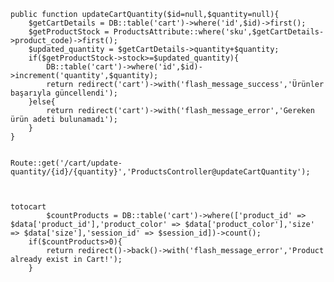 	public function updateCartQuantity($id=null,$quantity=null){
        $getCartDetails = DB::table('cart')->where('id',$id)->first();
        $getProductStock = ProductsAttribute::where('sku',$getCartDetails->product_code)->first();
        $updated_quantity = $getCartDetails->quantity+$quantity;
        if($getProductStock->stock>=$updated_quantity){
            DB::table('cart')->where('id',$id)->increment('quantity',$quantity); 
            return redirect('cart')->with('flash_message_success','Ürünler başarıyla güncellendi');   
        }else{
            return redirect('cart')->with('flash_message_error','Gereken ürün adeti bulunamadı');    
        }
    }
	
	
	Route::get('/cart/update-quantity/{id}/{quantity}','ProductsController@updateCartQuantity');
	
	
	
	totocart
			$countProducts = DB::table('cart')->where(['product_id' => $data['product_id'],'product_color' => $data['product_color'],'size' => $data['size'],'session_id' => $session_id])->count();
        if($countProducts>0){
            return redirect()->back()->with('flash_message_error','Product already exist in Cart!');
        }
		